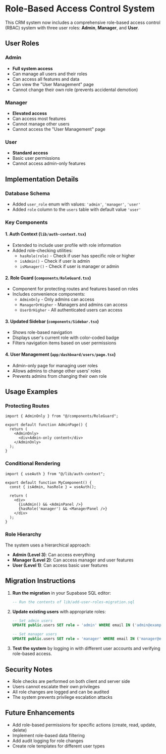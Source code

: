 # Role-Based Access Control System

This CRM system now includes a comprehensive role-based access control (RBAC) system with three user roles: **Admin**, **Manager**, and **User**.

## User Roles

### Admin
- **Full system access**
- Can manage all users and their roles
- Can access all features and data
- Can view the "User Management" page
- Cannot change their own role (prevents accidental demotion)

### Manager
- **Elevated access**
- Can access most features
- Cannot manage other users
- Cannot access the "User Management" page

### User
- **Standard access**
- Basic user permissions
- Cannot access admin-only features

## Implementation Details

### Database Schema
- Added `user_role` enum with values: `'admin'`, `'manager'`, `'user'`
- Added `role` column to the `users` table with default value `'user'`

### Key Components

#### 1. Auth Context (`lib/auth-context.tsx`)
- Extended to include user profile with role information
- Added role-checking utilities:
  - `hasRole(role)` - Check if user has specific role or higher
  - `isAdmin()` - Check if user is admin
  - `isManager()` - Check if user is manager or admin

#### 2. Role Guard (`components/RoleGuard.tsx`)
- Component for protecting routes and features based on roles
- Includes convenience components:
  - `AdminOnly` - Only admins can access
  - `ManagerOrHigher` - Managers and admins can access
  - `UserOrHigher` - All authenticated users can access

#### 3. Updated Sidebar (`components/Sidebar.tsx`)
- Shows role-based navigation
- Displays user's current role with color-coded badge
- Filters navigation items based on user permissions

#### 4. User Management (`app/dashboard/users/page.tsx`)
- Admin-only page for managing user roles
- Allows admins to change other users' roles
- Prevents admins from changing their own role

## Usage Examples

### Protecting Routes
```tsx
import { AdminOnly } from "@/components/RoleGuard";

export default function AdminPage() {
  return (
    <AdminOnly>
      <div>Admin-only content</div>
    </AdminOnly>
  );
}
```

### Conditional Rendering
```tsx
import { useAuth } from "@/lib/auth-context";

export default function MyComponent() {
  const { isAdmin, hasRole } = useAuth();
  
  return (
    <div>
      {isAdmin() && <AdminPanel />}
      {hasRole('manager') && <ManagerPanel />}
    </div>
  );
}
```

### Role Hierarchy
The system uses a hierarchical approach:
- **Admin (Level 3)**: Can access everything
- **Manager (Level 2)**: Can access manager and user features
- **User (Level 1)**: Can access basic user features

## Migration Instructions

1. **Run the migration** in your Supabase SQL editor:
   ```sql
   -- Run the contents of lib/add-user-roles-migration.sql
   ```

2. **Update existing users** with appropriate roles:
   ```sql
   -- Set admin users
   UPDATE public.users SET role = 'admin' WHERE email IN ('admin@example.com');
   
   -- Set manager users
   UPDATE public.users SET role = 'manager' WHERE email IN ('manager@example.com');
   ```

3. **Test the system** by logging in with different user accounts and verifying role-based access.

## Security Notes

- Role checks are performed on both client and server side
- Users cannot escalate their own privileges
- All role changes are logged and can be audited
- The system prevents privilege escalation attacks

## Future Enhancements

- Add role-based permissions for specific actions (create, read, update, delete)
- Implement role-based data filtering
- Add audit logging for role changes
- Create role templates for different user types 